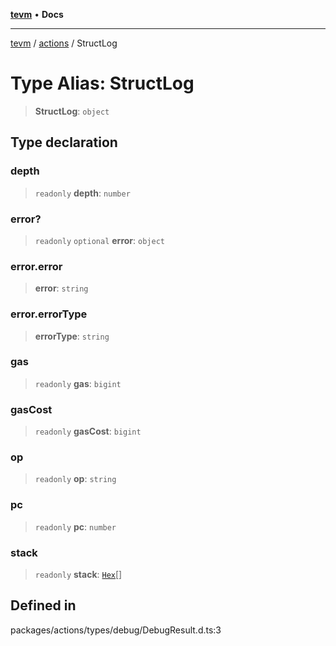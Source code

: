 [**tevm**](../../README.md) • **Docs**

***

[tevm](../../modules.md) / [actions](../README.md) / StructLog

# Type Alias: StructLog

> **StructLog**: `object`

## Type declaration

### depth

> `readonly` **depth**: `number`

### error?

> `readonly` `optional` **error**: `object`

### error.error

> **error**: `string`

### error.errorType

> **errorType**: `string`

### gas

> `readonly` **gas**: `bigint`

### gasCost

> `readonly` **gasCost**: `bigint`

### op

> `readonly` **op**: `string`

### pc

> `readonly` **pc**: `number`

### stack

> `readonly` **stack**: [`Hex`](Hex.md)[]

## Defined in

packages/actions/types/debug/DebugResult.d.ts:3
